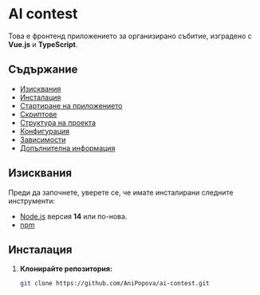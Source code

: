 # AI contest

Това е фронтенд приложението за организирано събитие, изградено с **Vue.js** и **TypeScript**.

## **Съдържание**

- [Изисквания](#изисквания)
- [Инсталация](#инсталация)
- [Стартиране на приложението](#стартиране-на-приложението)
- [Скриптове](#скриптове)
- [Структура на проекта](#структура-на-проекта)
- [Конфигурация](#конфигурация)
- [Зависимости](#зависимости)
- [Допълнителна информация](#допълнителна-информация)

## **Изисквания**

Преди да започнете, уверете се, че имате инсталирани следните инструменти:

- [Node.js](https://nodejs.org/) версия **14** или по-нова.
- [npm](https://www.npmjs.com/) 

## **Инсталация**

1. **Клонирайте репозитория:**

   ```bash
   git clone https://github.com/AniPopova/ai-contest.git

